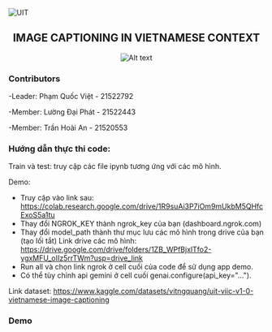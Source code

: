 ![UIT](https://img.shields.io/badge/from-UIT%20VNUHCM-blue?style=for-the-badge&link=https%3A%2F%2Fwww.uit.edu.vn%2F)
<h2 align="center"> IMAGE CAPTIONING IN VIETNAMESE CONTEXT </h2>

<p align="center">
  <img src="https://en.uit.edu.vn/sites/vi/files/banner_en.png" alt="Alt text">
</p>

<h3>Contributors</h3>

-Leader: Phạm Quốc Việt - 21522792

-Member: Lường Đại Phát - 21522443

-Member: Trần Hoài An - 21520553

<h3>Hướng dẫn thực thi code:</h3>
Train và test: truy cập các file ipynb tương ứng với các mô hình.

Demo:

+ Truy cập vào link sau: https://colab.research.google.com/drive/1R9suAi3P7iOm9mUkbM5QHfcExoS5a1tu
+ Thay đổi NGROK_KEY thành ngrok_key của bạn (dashboard.ngrok.com)
+ Thay đổi model_path thành thư mục lưu các mô hình trong drive của bạn (tạo lối tắt)
Link drive các mô hình: https://drive.google.com/drive/folders/1ZB_WPfBjxlTfo2-ygxMFU_oIIz5rrTWm?usp=drive_link
+ Run all và chọn link ngrok ở cell cuối của code để sử dụng app demo.
+ Có thể tùy chỉnh api gemini ở cell cuối genai.configure(api_key="...").
 
Link dataset: https://www.kaggle.com/datasets/vitngquang/uit-viic-v1-0-vietnamese-image-captioning

<h3>Demo</h3>
